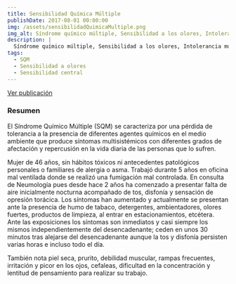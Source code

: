 ```yaml
---
title: Sensibilidad Química Múltiple
publishDate: 2017-08-01 00:00:00
img: /assets/sensibilidadQuimicaMultiple.png
img_alt: Síndrome químico múltiple, Sensibilidad a los olores, Intolerancia múltiple química
description: |
  Síndrome químico múltiple, Sensibilidad a los olores, Intolerancia múltiple química
tags:
  - SQM
  - Sensibilidad a olores
  - Sensibilidad central
---
```

<a href="https://previous.revmexneurociencia.com/wp-content/uploads/2017/07/RevMexNeuroci_2017_184-70-79-RC.pdf" target="_blank">Ver publicación</a>

### Resumen

<!-- ##### Introducción: -->
El Síndrome Químico Múltiple (SQM) se caracteriza por una pérdida de tolerancia a la presencia de diferentes agentes químicos en el medio ambiente que produce síntomas multisistémicos con diferentes grados de afectación y repercusión en la vida diaria de las personas que lo sufren.

<!-- ##### Caso Clínico:  -->
Mujer de 46 años, sin hábitos tóxicos ni antecedentes patológicos personales o familiares de alergia o asma. Trabajó durante 5 años en oficina mal ventilada donde se realizó una fumigación mal controlada. En consulta de Neumología pues desde hace 2 años ha comenzado a presentar falta de aire inicialmente nocturna acompañado de tos, disfonía y sensación de opresión torácica. Los síntomas han aumentado y actualmente se presentan ante la presencia de humo de tabaco, detergentes, ambientadores, olores fuertes, productos de limpieza, al entrar en estacionamientos, etcétera. Ante las exposiciones los síntomas son inmediatos y casi siempre los mismos independientemente del desencadenante; ceden en unos 30 minutos tras alejarse del desencadenante aunque la tos y disfonía persisten varias horas e incluso todo el día. 

También nota piel seca, prurito, debilidad muscular, rampas frecuentes, irritación y picor en los ojos, cefaleas, dificultad en la concentración y lentitud de pensamiento para realizar su trabajo.

<!-- ##### Conclusión: 
Esta entidad constituye un nuevo reto para el personal sanitario y sobre todo para el profesional que se dedique a la Evaluación y Peritaje de las Incapacidades pues produce a quien la padece diferentes grados de limitaciones y carece de exploraciones diagnósticas específicas. -->
